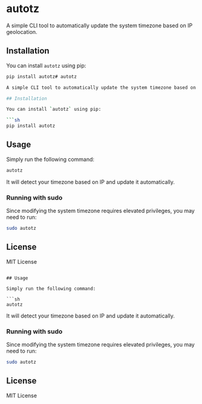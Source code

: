 # autotz

A simple CLI tool to automatically update the system timezone based on IP geolocation.

## Installation

You can install `autotz` using pip:

```sh
pip install autotz# autotz

A simple CLI tool to automatically update the system timezone based on IP geolocation.

## Installation

You can install `autotz` using pip:

```sh
pip install autotz
```

## Usage

Simply run the following command:

```sh
autotz
```

It will detect your timezone based on IP and update it automatically.

### Running with sudo

Since modifying the system timezone requires elevated privileges, you may need to run:

```sh
sudo autotz
```

## License

MIT License


```

## Usage

Simply run the following command:

```sh
autotz
```

It will detect your timezone based on IP and update it automatically.

### Running with sudo

Since modifying the system timezone requires elevated privileges, you may need to run:

```sh
sudo autotz
```

## License

MIT License

